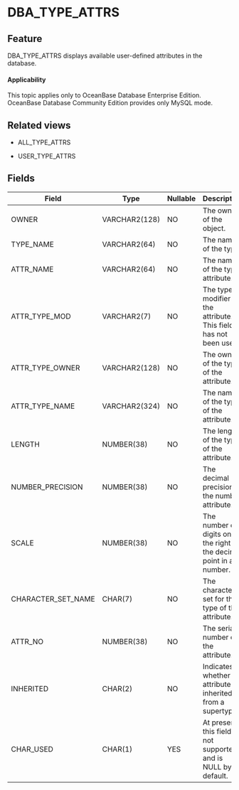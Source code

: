 DBA_TYPE_ATTRS
===================================

Feature
-----------

DBA_TYPE_ATTRS displays available user-defined attributes in the database.

<main id="notice" >
    <h4>Applicability</h4>
    <p>This topic applies only to OceanBase Database Enterprise Edition. OceanBase Database Community Edition provides only MySQL mode. </p>
  </main>

Related views
-------------

* ALL_TYPE_ATTRS



* USER_TYPE_ATTRS






Fields
-------------



| **Field**          | **Type**      | **Nullable** | **Description**                                                     |
|--------------------|---------------|--------------|---------------------------------------------------------------------|
| OWNER              | VARCHAR2(128) | NO           | The owner of the object.                                            |
| TYPE_NAME          | VARCHAR2(64)  | NO           | The name of the type.                                               |
| ATTR_NAME          | VARCHAR2(64)  | NO           | The name of the type attribute.                                     |
| ATTR_TYPE_MOD      | VARCHAR2(7)   | NO           | The type modifier of the attribute. This field has not been used.   |
| ATTR_TYPE_OWNER    | VARCHAR2(128) | NO           | The owner of the type of the attribute.                             |
| ATTR_TYPE_NAME     | VARCHAR2(324) | NO           | The name of the type of the attribute.                              |
| LENGTH             | NUMBER(38)    | NO           | The length of the type of the attribute.                            |
| NUMBER_PRECISION   | NUMBER(38)    | NO           | The decimal precision of the number attribute.                      |
| SCALE              | NUMBER(38)    | NO           | The number of digits on the right of the decimal point in a number. |
| CHARACTER_SET_NAME | CHAR(7)       | NO           | The character set for the type of the attribute.                    |
| ATTR_NO            | NUMBER(38)    | NO           | The serial number of the attribute.                                 |
| INHERITED          | CHAR(2)       | NO           | Indicates whether the attribute is inherited from a supertype.      |
| CHAR_USED          | CHAR(1)       | YES          | At present, this field is not supported and is NULL by default.     |



